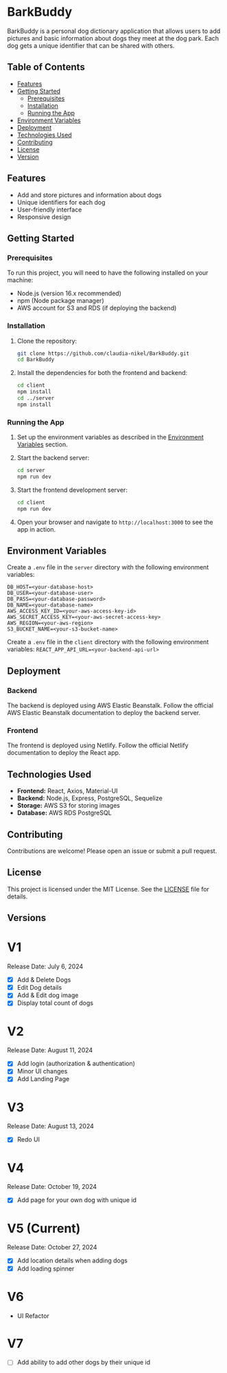 # BarkBuddy

BarkBuddy is a personal dog dictionary application that allows users to add pictures and basic information about dogs they meet at the dog park. Each dog gets a unique identifier that can be shared with others.

## Table of Contents

- [Features](#features)
- [Getting Started](#getting-started)
  - [Prerequisites](#prerequisites)
  - [Installation](#installation)
  - [Running the App](#running-the-app)
- [Environment Variables](#environment-variables)
- [Deployment](#deployment)
- [Technologies Used](#technologies-used)
- [Contributing](#contributing)
- [License](#license)
- [Version](#version)

## Features

- Add and store pictures and information about dogs
- Unique identifiers for each dog
- User-friendly interface
- Responsive design

## Getting Started

### Prerequisites

To run this project, you will need to have the following installed on your machine:

- Node.js (version 16.x recommended)
- npm (Node package manager)
- AWS account for S3 and RDS (if deploying the backend)

### Installation

1. Clone the repository:

    ```sh
    git clone https://github.com/claudia-nikel/BarkBuddy.git
    cd BarkBuddy
    ```

2. Install the dependencies for both the frontend and backend:

    ```sh
    cd client
    npm install
    cd ../server
    npm install
    ```

### Running the App

1. Set up the environment variables as described in the [Environment Variables](#environment-variables) section.
2. Start the backend server:

    ```sh
    cd server
    npm run dev
    ```

3. Start the frontend development server:

    ```sh
    cd client
    npm run dev
    ```

4. Open your browser and navigate to `http://localhost:3000` to see the app in action.

## Environment Variables

Create a `.env` file in the `server` directory with the following environment variables:
```
DB_HOST=<your-database-host>
DB_USER=<your-database-user>
DB_PASS=<your-database-password>
DB_NAME=<your-database-name>
AWS_ACCESS_KEY_ID=<your-aws-access-key-id>
AWS_SECRET_ACCESS_KEY=<your-aws-secret-access-key>
AWS_REGION=<your-aws-region>
S3_BUCKET_NAME=<your-s3-bucket-name>
```


Create a `.env` file in the `client` directory with the following environment variables:
`REACT_APP_API_URL=<your-backend-api-url>`



## Deployment

### Backend

The backend is deployed using AWS Elastic Beanstalk. Follow the official AWS Elastic Beanstalk documentation to deploy the backend server.

### Frontend

The frontend is deployed using Netlify. Follow the official Netlify documentation to deploy the React app.

## Technologies Used

- **Frontend:** React, Axios, Material-UI
- **Backend:** Node.js, Express, PostgreSQL, Sequelize
- **Storage:** AWS S3 for storing images
- **Database:** AWS RDS PostgreSQL

## Contributing

Contributions are welcome! Please open an issue or submit a pull request.

## License

This project is licensed under the MIT License. See the [LICENSE](LICENSE) file for details.

## Versions

# V1
Release Date: July 6, 2024
- [x] Add & Delete Dogs
- [x] Edit Dog details
- [x] Add & Edit dog image
- [x] Display total count of dogs

# V2
Release Date: August 11, 2024
- [X] Add login (authorization & authentication)
- [X] Minor UI changes
- [X] Add Landing Page

# V3
Release Date: August 13, 2024
- [X] Redo UI 

# V4
Release Date: October 19, 2024
- [X] Add page for your own dog with unique id

# V5 (Current)
Release Date: October 27, 2024
- [X] Add location details when adding dogs
- [X] Add loading spinner

# V6
- UI Refactor

# V7
- [ ] Add ability to add other dogs by their unique id
